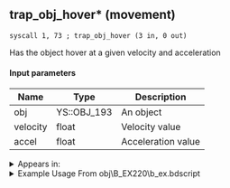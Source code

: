## trap_obj_hover* (movement)

`syscall 1, 73 ; trap_obj_hover (3 in, 0 out)`

Has the object hover at a given velocity and acceleration

#### Input parameters
| Name | Type | Description
|------|------|------------
| obj   | YS::OBJ_193   | An object
| velocity   | float   | Velocity value
| accel   | float   | Acceleration value




<details>
	<summary>Appears in:</summary>
| filename | Entity (obj)
|----------|-------------
| obj\B_EX220\b_ex.bdscript       | ((F) Saix’s claymore (Usable))          
| obj\B_EX220_LV99\b_ex.bdscript       | ((F) Saix’s claymore limit cut (Usable))          
| obj\B_MU100\b_mu.bdscript       | ((B) Shan-Yu)          
| obj\F_HB090\f_hb.bdscript       | ((F) CoR’s whirlwind (jumpable) (HB))          
| obj\F_MU070\f_mu.bdscript       | ((F) Wind ride (Reaction Command) (MU))          
| obj\F_MU070_BOSS\f_mu.bdscript       | ((F) Wind ride (Reaction Command) (BOSS) (MU))          
| obj\F_TT000\f_tt.bdscript       | ((F) Tram (TT))          
| obj\F_WI070\f_wi.bdscript       | ((F) Toy box (WI))          
| obj\F_WI080\f_wi.bdscript       | ((F) Box with stuff (WI))          
| obj\F_WI090\f_wi.bdscript       | ((F) Sofa 1 (WI))          
| obj\F_WI100\f_wi.bdscript       | ((F) Chair 1 (WI))          
| obj\F_WI110\f_wi.bdscript       | ((F) Chair 2 (WI))          
| obj\F_WI130\f_wi.bdscript       | ((F) Wardrobe 1 (WI))          
| obj\F_WI140\f_wi.bdscript       | ((F) Wardrobe 2 (WI))          
| obj\F_WI150\f_wi.bdscript       | ((F) Wardrobe 3 (WI))          
| obj\F_WI190\f_wi.bdscript       | ((F) Train toy (WI))          
| obj\F_WI200\f_wi.bdscript       | ((F) Stool (WI))          
| obj\F_WI210\f_wi.bdscript       | ((F) Dog bed (WI))          
| obj\F_WI310\f_wi.bdscript       | ((F) ??? (WI))          
| obj\M_EX680\m_ex.bdscript       | ((M) Devastator)          
| obj\M_EX680_HB\m_ex.bdscript       | ((M) Reckless)          
| obj\M_EX850\m_ex.bdscript       | ((M) Berserker weapon (Useable))          
| obj\N_CM040_BTL\n_cm.bdscript       | ((N) Vexen (BTL) (CM))          

</details>

<details>
	<summary>Example Usage From obj\B_EX220\b_ex.bdscript</summary>
```
L150:
 popToSp 4
 popToSp 8
 popToSp 0
 pushFromPSpVal 160
 gosub 12, L263
 pushFromPSpVal 160
 pushImm 4006
 syscall 1, 210 ; trap_obj_search_by_part (2 in, 0 out)
 pushFromFSp 0
 pushFromFSp 4
 gosub 12, L271
 memcpyToSp 16, 32
 pushFromPSp 32
 gosub 16, L291
 pushFromFSp 0
 pushFromPAi L4686 ; ___ai 'exec_rc' (L4686)
 syscall 1, 8 ; trap_obj_act_start (2 in, 0 out)
 pushFromPSp 16
 pushImmf 1
 gosub 12, L322
 pushFromFSp 8
 pushFromPSp 16
 pushImmf 0.7
 syscall 1, 73 ; trap_obj_hover (3 in, 0 out)
 pushFromFSp 0
 pushFromFSp 8
 pushImm 16386
 pushImm 1
 pushImm 0
 pushImm 0
 syscall 1, 18 ; trap_obj_attach (6 in, 0 out)
 pushFromFSp 0
 pushFromFSp 8
 pushImm 252
 pushImmf 0
 gosub 12, L369
 drop 
 pushFromPSpVal 0
 fetchValue 4
 pushImm 241
 pushImmf 0
 syscall 1, 11 ; trap_sysobj_motion_start (3 in, 0 out)
 pushFromFSp 8
 pushImm L400
 pushImm 0
 syscall 1, 112 ; trap_obj_hook (3 in, 0 out)
 pushFromPSpVal 0
 pushImm 6
 syscall 1, 53 ; method_obj_disable_collision (2 in, 0 out)
 ret
```
</details>

